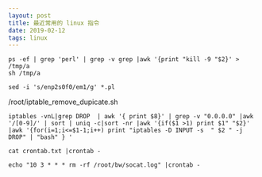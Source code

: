 ```yaml
---
layout: post
title: 最近常用的 linux 指令
date: 2019-02-12
tags: linux
---
```


```
ps -ef | grep 'perl' | grep -v grep |awk '{print "kill -9 "$2}' > /tmp/a
sh /tmp/a
```

```
sed -i 's/enp2s0f0/em1/g' *.pl
```

/root/iptable_remove_dupicate.sh
```
iptables -vnL|grep DROP  | awk '{ print $8}' | grep -v "0.0.0.0" |awk '/[0-9]/' | sort | uniq -c|sort -nr |awk '{if($1 >1) print $1" "$2}' |awk '{for(i=1;i<=$1-1;i++) print "iptables -D INPUT -s  " $2 " -j DROP" | "bash" } '
```

```
cat crontab.txt |crontab -
```

```
echo "10 3 * * * rm -rf /root/bw/socat.log" |crontab -
```
